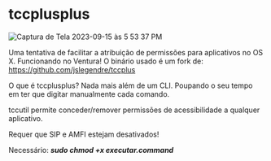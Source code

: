 # tccplusplus
 ![Captura de Tela 2023-09-15 às 5 53 37 PM](https://github.com/pydaniel/tccplusplus/assets/145150616/ab56bf2e-1558-47ef-b62c-ff7bedbe278e)

Uma tentativa de facilitar a atribuição de permissões para aplicativos no OS X. Funcionando no Ventura! O binário usado é um fork de: https://github.com/jslegendre/tccplus

O que é tccplusplus? Nada mais além de um CLI. Poupando o seu tempo em ter que digitar manualmente cada comando.

tccutil permite conceder/remover permissões de acessibilidade a qualquer aplicativo.

Requer que SIP e AMFI estejam desativados!

Necessário:
***sudo chmod +x executar.command***



